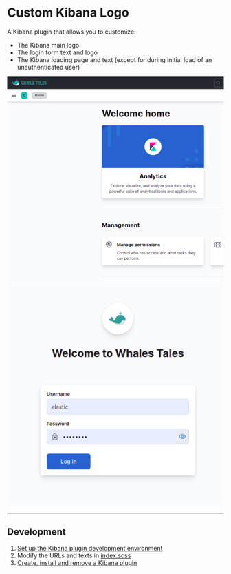 # Custom Kibana Logo

A Kibana plugin that allows you to customize:

- The Kibana main logo
- The login form text and logo
- The Kibana loading page and text (except for during initial load of an unauthenticated user)

![alt text](readme_img/main_icon.png)
![alt text](readme_img/login_form.png)

---

## Development

1. [Set up the Kibana plugin development environment](docs/DEVELOPMENT_GUIDE.md)
2. Modify the URLs and texts in [index.scss](public/index.scss)
3. [Create, install and remove a Kibana plugin](docs/DEPLOYMENT_GUIDE.md)

